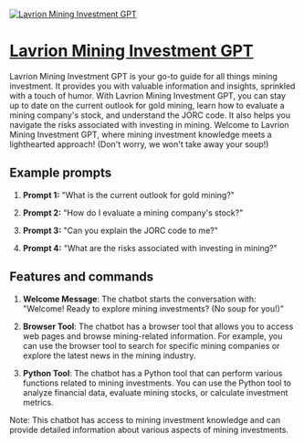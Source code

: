 [![Lavrion Mining Investment GPT](https://files.oaiusercontent.com/file-v5EqIAMcoZ9JL2g0MQX5Xu2T?se=2123-10-17T04%3A05%3A32Z&sp=r&sv=2021-08-06&sr=b&rscc=max-age%3D31536000%2C%20immutable&rscd=attachment%3B%20filename%3DLavrion%2520Mining%2520Logo.jpg&sig=mC9zYssKE0MiOLR3LeV/wTFej0EZXIEPtp3RSMucThE%3D)](https://chat.openai.com/g/g-SjLgF6KU7-lavrion-mining-investment-gpt)

# [Lavrion Mining Investment GPT](https://chat.openai.com/g/g-SjLgF6KU7-lavrion-mining-investment-gpt)

Lavrion Mining Investment GPT is your go-to guide for all things mining investment. It provides you with valuable information and insights, sprinkled with a touch of humor. With Lavrion Mining Investment GPT, you can stay up to date on the current outlook for gold mining, learn how to evaluate a mining company's stock, and understand the JORC code. It also helps you navigate the risks associated with investing in mining. Welcome to Lavrion Mining Investment GPT, where mining investment knowledge meets a lighthearted approach! (Don't worry, we won't take away your soup!)

## Example prompts

1. **Prompt 1:** "What is the current outlook for gold mining?"

2. **Prompt 2:** "How do I evaluate a mining company's stock?"

3. **Prompt 3:** "Can you explain the JORC code to me?"

4. **Prompt 4:** "What are the risks associated with investing in mining?"

## Features and commands

1. **Welcome Message**: The chatbot starts the conversation with: "Welcome! Ready to explore mining investments? (No soup for you!)"

2. **Browser Tool**: The chatbot has a browser tool that allows you to access web pages and browse mining-related information. For example, you can use the browser tool to search for specific mining companies or explore the latest news in the mining industry.

3. **Python Tool**: The chatbot has a Python tool that can perform various functions related to mining investments. You can use the Python tool to analyze financial data, evaluate mining stocks, or calculate investment metrics.

Note: This chatbot has access to mining investment knowledge and can provide detailed information about various aspects of mining investments.